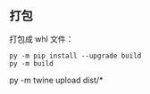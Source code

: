 ## 打包

打包成 whl 文件：

```
py -m pip install --upgrade build
py -m build
```

py -m twine upload dist/*
